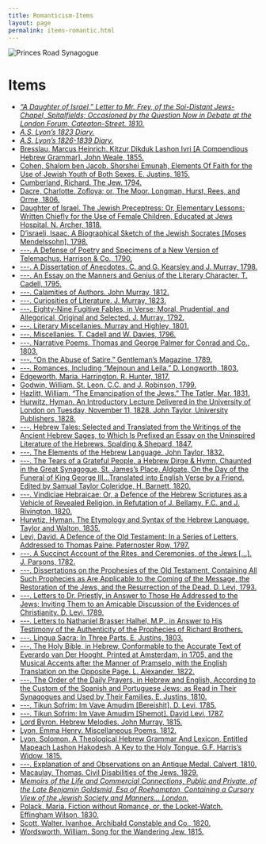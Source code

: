 ```yaml
---
title: Romanticism-Items
layout: page
permalink: items-romantic.html
---
```


<style>
img {
     max-width: 100%;
     height: auto;
}
</style>
<div class=img>
<img src="objects/princes-road2.jpg"
     alt="Princes Road Synagogue"
     style="float: left; margin-right: 10px; padding-bottom:20px;" />  
</div>
&nbsp;

# Items

<!-----

Yay, no errors, warnings, or alerts!

Conversion time: 0.998 seconds.


Using this HTML file:

1. Paste this output into your source file.
2. See the notes and action items below regarding this conversion run.
3. Check the rendered output (headings, lists, code blocks, tables) for proper
   formatting and use a linkchecker before you publish this page.

Conversion notes:

* Docs to Markdown version 1.0β33
* Wed Feb 23 2022 19:50:45 GMT-0800 (PST)
* Source doc: romantic-items-bib
----->

<ul>

<li><em><a href="http://victorianjewishwritersproject.org/items/vjwp_60.html">“A Daughter of Israel,” Letter to Mr. Frey, of the Soi-Distant Jews-Chapel, Spitalfields; Occasioned by the Question Now in Debate at the London Forum, Cateaton-Street. 1810.</a></em>

<li><em><a href="http://victorianjewishwritersproject.org/items/vjwp_37.html">A.S. Lyon’s 1823 Diary.</a></em>

<li><em><a href="http://victorianjewishwritersproject.org/items/vjwp_38.html">A.S. Lyon’s 1826-1839 Diary.</a></em>

<li><a href="http://victorianjewishwritersproject.org/items/vjwp_32.html">Bresslau, Marcus Heinrich. Kitzur Dikduk Lashon Ivri [A Compendious Hebrew Grammar]. John Weale, 1855.</a>

<li><a href="http://victorianjewishwritersproject.org/items/vjwp_34.html">Cohen, Shalom ben Jacob. Shorshei Emunah, Elements Of Faith for the Use of Jewish Youth of Both Sexes. E. Justins, 1815.</a>

<li><a href="http://victorianjewishwritersproject.org/items/vjwp_57.html">Cumberland, Richard. The Jew. 1794.</a>

<li><a href="http://victorianjewishwritersproject.org/items/vjwp_59.html">Dacre, Charlotte. Zofloya; or, The Moor. Longman, Hurst, Rees, and Orme, 1806.</a>

<li><a href="http://victorianjewishwritersproject.org/items/vjwp_35.html">Daughter of Israel. The Jewish Preceptress: Or, Elementary Lessons: Written Chiefly for the Use of Female Children, Educated at Jews Hospital. N. Archer, 1818.</a>

<li><a href="http://victorianjewishwritersproject.org/items/vjwp_16.html">D’israeli, Isaac. A Biographical Sketch of the Jewish Socrates [Moses Mendelssohn]. 1798.</a>

<li><a href="http://victorianjewishwritersproject.org/items/vjwp_19.html">---. A Defense of Poetry and Specimens of a New Version of Telemachus. Harrison & Co., 1790.</a>

<li><a href="http://victorianjewishwritersproject.org/items/vjwp_17.html">---. A Dissertation of Anecdotes. C. and G. Kearsley and J. Murray, 1798.</a>

<li><a href="http://victorianjewishwritersproject.org/items/vjwp_42.html">---. An Essay on the Manners and Genius of the Literary Character. T. Cadell, 1795.</a>

<li><a href="http://victorianjewishwritersproject.org/items/vjwp_49.html">---. Calamities of Authors. John Murray, 1812.</a>

<li><a href="http://victorianjewishwritersproject.org/items/vjwp_25.html">---. Curiosities of Literature. J. Murray, 1823.</a>

<li><a href="http://victorianjewishwritersproject.org/items/vjwp_18.html">---. Eighty-Nine Fugitive Fables, in Verse; Moral, Prudential, and Allegorical, Original and Selected. J. Murray, 1792.</a>

<li><a href="http://victorianjewishwritersproject.org/items/vjwp_45.html">---. Literary Miscellanies. Murray and Highley, 1801.</a>

<li><a href="http://victorianjewishwritersproject.org/items/vjwp_43.html">---. Miscellanies. T. Cadell and W. Davies, 1796.</a>

<li><a href="http://victorianjewishwritersproject.org/items/vjwp_46.html">---. Narrative Poems. Thomas and George Palmer for Conrad and Co., 1803.</a>

<li><a href="http://victorianjewishwritersproject.org/items/vjwp_20.html">---. “On the Abuse of Satire.” Gentleman’s Magazine, 1789.</a>

<li><a href="http://victorianjewishwritersproject.org/items/vjwp_44.html">---. Romances, Including “Mejnoun and Leila.” D. Longworth, 1803.</a>

<li><a href="http://victorianjewishwritersproject.org/items/vjwp_63.html">Edgeworth, Maria. Harrington. R. Hunter, 1817.</a>

<li><a href="http://victorianjewishwritersproject.org/items/vjwp_58.html">Godwin, William. St. Leon. C.C. and J. Robinson, 1799.</a>

<li><a href="http://victorianjewishwritersproject.org/items/vjwp_65.html">Hazlitt, William. “The Emancipation of the Jews.” The Tatler, Mar. 1831.</a>

<li><a href="http://victorianjewishwritersproject.org/items/vjwp_5.html">Hurwitz, Hyman. An Introductory Lecture Delivered in the University of London on Tuesday, November 11, 1828. John Taylor, University Publishers, 1828.</a>

<li><a href="http://victorianjewishwritersproject.org/items/vjwp_6.html">---. Hebrew Tales: Selected and Translated from the Writings of the Ancient Hebrew Sages, to Which Is Prefixed an Essay on the Uninspired Literature of the Hebrews. Spalding & Shepard, 1847.</a>

<li><a href="http://victorianjewishwritersproject.org/items/vjwp_3.html">---. The Elements of the Hebrew Language. John Taylor, 1832.</a>

<li><a href="http://victorianjewishwritersproject.org/items/vjwp_4.html">---. The Tears of a Grateful People, a Hebrew Dirge & Hymn, Chaunted in the Great Synagogue, St. James’s Place, Aldgate, On the Day of the Funeral of King George III...Translated into English Verse by a Friend. Edited by Samual Taylor Coleridge, H. Barnett, 1820.</a>

<li><a href="http://victorianjewishwritersproject.org/items/vjwp_36.html">---. Vindiciae Hebraicae: Or, a Defence of the Hebrew Scriptures as a Vehicle of Revealed Religion, in Refutation of J. Bellamy. F.C. and J. Rivington, 1820.</a>

<li><a href="http://victorianjewishwritersproject.org/items/vjwp_40.html">Hurwtiz, Hyman. The Etymology and Syntax of the Hebrew Language. Taylor and Walton, 1835.</a>

<li><a href="http://victorianjewishwritersproject.org/items/vjwp_9.html">Levi, David. A Defence of the Old Testament: In a Series of Letters, Addressed to Thomas Paine. Paternoster Row, 1797.</a>

<li><a href="http://victorianjewishwritersproject.org/items/vjwp_29.html">---. A Succinct Account of the Rites, and Ceremonies, of the Jews [...]. J. Parsons, 1782.</a>

<li><a href="http://victorianjewishwritersproject.org/items/vjwp_13.html">---. Dissertations on the Prophesies of the Old Testament, Containing All Such Prophecies as Are Applicable to the Coming of the Message, the Restoration of the Jews, and the Resurrection of the Dead. D. Levi, 1793.</a>

<li><a href="http://victorianjewishwritersproject.org/items/vjwp_12.html">---. Letters to Dr. Priestly, in Answer to Those He Addressed to the Jews; Inviting Them to an Amicable Discussion of the Evidences of Christianity. D. Levi, 1789.</a>

<li><a href="http://victorianjewishwritersproject.org/items/vjwp_30.html">---. Letters to Nathaniel Brasser Halhel, M.P., in Answer to His Testimony of the Authenticity of the Prophecies of Richard Brothers.</a>

<li><a href="http://victorianjewishwritersproject.org/items/vjwp_10.html">---. Lingua Sacra: In Three Parts. E. Justins, 1803.</a>

<li><a href="http://victorianjewishwritersproject.org/items/vjwp_8.html">---. The Holy Bible, in Hebrew, Conformable to the Accurate Text of Everardo van Der Hooght, Printed at Amsterdam, in 1705, and the Musical Accents after the Manner of Pramselo, with the English Translation on the Opposite Page. L. Alexander, 1822.</a>

<li><a href="http://victorianjewishwritersproject.org/items/vjwp_11.html">---. The Order of the Daily Prayers, in Hebrew and English, According to the Custom of the Spanish and Portuguese Jews; as Read in Their Synagogues and Used by Their Families. E. Justins, 1810.</a>

<li><a href="http://victorianjewishwritersproject.org/items/vjwp_14.html">---. Tikun Sofrim: Im Vave Amudim [Bereishit]. D. Levi, 1785.</a>

<li><a href="http://victorianjewishwritersproject.org/items/vjwp_41.html">---. Tikun Sofrim: Im Vave Amudim [Shemot]. David Levi, 1787.</a>

<li><a href="http://victorianjewishwritersproject.org/items/vjwp_62.html">Lord Byron. Hebrew Melodies. John Murray, 1815.</a>

<li><a href="http://victorianjewishwritersproject.org/items/vjwp_48.html">Lyon, Emma Henry. Miscellaneous Poems. 1812.</a>

<li><a href="http://victorianjewishwritersproject.org/items/vjwp_28.html">Lyon, Solomon. A Theological Hebrew Grammar And Lexicon, Entitled Mapeach Lashon Hakodesh, A Key to the Holy Tongue. G.F. Harris’s Widow, 1815.</a>

<li><a href="http://victorianjewishwritersproject.org/items/vjwp_47.html">---. Explanation of and Observations on an Antique Medal. Calvert, 1810.</a>

<li><a href="http://victorianjewishwritersproject.org/items/vjwp_66.html">Macaulay, Thomas. Civil Disabilities of the Jews. 1829.</a>

<li><em><a href="http://victorianjewishwritersproject.org/items/vjwp_33.html">Memoirs of the Life and Commercial Connections, Public and Private, of the Late Benjamin Goldsmid, Esq of Roehampton, Containing a Cursory View of the Jewish Society and Manners... London.</a></em>

<!--<li><a href="http://victorianjewishwritersproject.org/items/vjwp_56.html">M.H.R. Letters from Perdita to a Certain Israelite, and His Answers to Them. J. Fielding, W. Kent, J. Stockdale, J. Sewell, 1781.-->

<li><a href="http://victorianjewishwritersproject.org/items/vjwp_39.html">Polack, Maria. Fiction without Romance, or, the Locket-Watch. Effingham Wilson, 1830.</a>

<li><a href="http://victorianjewishwritersproject.org/items/vjwp_64.html">Scott, Walter. Ivanhoe. Archibald Constable and Co., 1820.</a>

<li><a href="http://victorianjewishwritersproject.org/items/vjwp_61.html">Wordsworth, William. Song for the Wandering Jew. 1815.</a>

&nbsp;
<br>
&nbsp;
